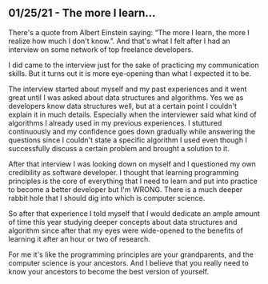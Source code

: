## 01/25/21 - The more I learn...

There's a quote from Albert Einstein saying: “The more I learn, the more I realize how much I don't know.”.
And that's what I felt after I had an interview on some network of top freelance developers.

I did came to the interview just for the sake of practicing my communication skills. But it turns out it is more eye-opening than what I expected it to be.

The interview started about myself and my past experiences and it went great until I was asked about data structures and algorithms. Yes we as developers know data structures well, but at a certain point I couldn't explain it in much details. Especially when the interviewer said what kind of algorithms I already used in my previous experiences. I stuttured continuously and my confidence goes down gradually while answering the questions since I couldn't state a specific algorithm I used even though I successfully discuss a certain problem and brought a solution to it.

After that interview I was looking down on myself and I questioned my own credibility as software developer.
I thought that learning programming principles is the core of everything that I need to learn and put into practice to become a better developer but I'm WRONG. There is a much deeper rabbit hole that I should dig into which is computer science.

So after that experience I told myself that I would dedicate an ample amount of time this year studying deeper concepts about data structures and algorithm since after that my eyes were wide-opened to the benefits of learning it after an hour or two of research.

For me it's like the programming principles are your grandparents, and the computer science is your ancestors.
And I believe that you really need to know your ancestors to become the best version of yourself.

